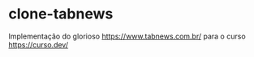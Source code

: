 # clone-tabnews

Implementação do glorioso https://www.tabnews.com.br/ para o curso https://curso.dev/
